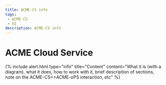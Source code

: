 ```yaml
---
title: ACME-CS info
tags: 
 - ACME-CS
 - UI
description: ACME-CS info
---
```


# ACME Cloud Service

{% include alert.html type="info" title="Content" content="What it is (with a diagram), what it does, how to work with it, brief description of sections, note on the ACME-CS<>ACME-oPS interaction, etc" %}